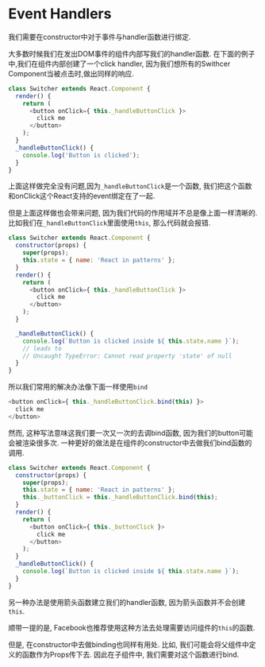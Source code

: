 # Event Handlers
我们需要在constructor中对于事件与handler函数进行绑定.

大多数时候我们在发出DOM事件的组件内部写我们的handler函数.
在下面的例子中,我们在组件内部创建了一个click handler, 因为我们想所有的Swithcer Component当被点击时,做出同样的响应.

```javascript
class Switcher extends React.Component {
  render() {
    return (
      <button onClick={ this._handleButtonClick }>
        click me
      </button>
    );
  }
  _handleButtonClick() {
    console.log('Button is clicked');
  }
}
```

上面这样做完全没有问题,因为`_handleButtonClick`是一个函数, 我们把这个函数和onClick这个React支持的event绑定在了一起.

但是上面这样做也会带来问题, 因为我们代码的作用域并不总是像上面一样清晰的. 比如我们在`_handleButtonClick`里面使用`this`, 那么代码就会报错.

```javascript
class Switcher extends React.Component {
  constructor(props) {
    super(props);
    this.state = { name: 'React in patterns' };
  }
  render() {
    return (
      <button onClick={ this._handleButtonClick }>
        click me
      </button>
    );
  }

  _handleButtonClick() {
    console.log(`Button is clicked inside ${ this.state.name }`);
    // leads to
    // Uncaught TypeError: Cannot read property 'state' of null
  }
}
```

所以我们常用的解决办法像下面一样使用`bind`
```javascript
<button onClick={ this._handleButtonClick.bind(this) }>
  click me
</button>
```

然而, 这种写法意味这我们要一次又一次的去调bind函数, 因为我们的button可能会被渲染很多次.
一种更好的做法是在组件的constructor中去做我们bind函数的调用.
```javascript
class Switcher extends React.Component {
  constructor(props) {
    super(props);
    this.state = { name: 'React in patterns' };
    this._buttonClick = this._handleButtonClick.bind(this);
  }
  render() {
    return (
      <button onClick={ this._buttonClick }>
        click me
      </button>
    );
  }
  _handleButtonClick() {
    console.log(`Button is clicked inside ${ this.state.name }`);
  }
}
```

另一种办法是使用箭头函数建立我们的handler函数, 因为箭头函数并不会创建`this`.

顺带一提的是, Facebook也推荐使用这种方法去处理需要访问组件的`this`的函数.

但是, 在constructor中去做binding也同样有用处. 比如, 我们可能会将父组件中定义的函数作为Props传下去. 因此在子组件中, 我们需要对这个函数进行bind.
